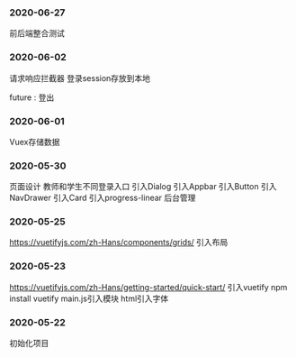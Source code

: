 
### 2020-06-27
前后端整合测试
### 2020-06-02

请求响应拦截器
登录session存放到本地

future : 登出
### 2020-06-01
Vuex存储数据
### 2020-05-30
页面设计
教师和学生不同登录入口
引入Dialog
引入Appbar
引入Button
引入NavDrawer
引入Card
引入progress-linear
后台管理
### 2020-05-25
https://vuetifyjs.com/zh-Hans/components/grids/
引入布局
### 2020-05-23
https://vuetifyjs.com/zh-Hans/getting-started/quick-start/
引入vuetify
npm install vuetify
main.js引入模块
html引入字体
### 2020-05-22
初始化项目